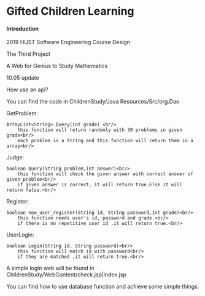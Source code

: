 # Gifted Children Learning

#### Introduction

2019 HUST Software Engineering Course Design

The Third Project

A Web for Genius to Study Mathematics

10.05 update

How use an api?

You can find the code in ChildrenStudy/Java Resources/Src/org.Dao

GetProblem:

    ArrayList<String> Query(int grade) <br/>
        this function will return randomly with 30 problems in given grade<br/>
        each problem is a String and this function will return them in a array<br/>

Judge:

    boolean Query(String problem,int answer)<br/>
        this function will check the given answer with correct answer of given problem<br/>
        if given answer is correct, it will return true.Else it will return false.<br/>

Register:

    boolean new_user_register(String id, String password,int grade)<br/>
        this function needs user's id, password and grade.<br/>
        if there is no repetitive user id ,it will return true.<br/>

UserLogin:

    boolean Login(String id, String password)<br/>
        this function will match id with password<br/>
        if they are matched ,it will return true.<br/>

A simple login web will be found in ChildrenStudy/WebContent/check.jsp|index.jsp

You can find how to use database function and achieve some simple things.